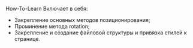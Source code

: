 How-To-Learn
Включает в себя:
- Закрепление основных методов позиционирования;
- Проминение метода rotation;
- Закрепление и создание файловой структуры и привязка стилей к странице.